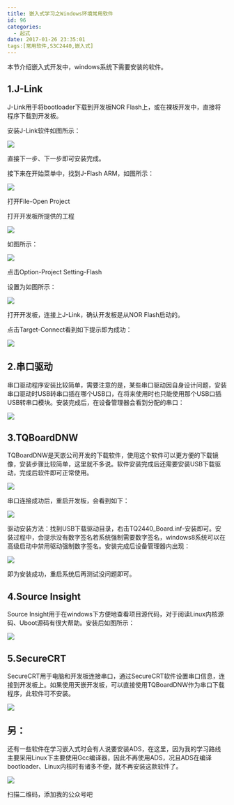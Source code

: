 ```yaml
---
title: 嵌入式学习之Windows环境常用软件
id: 96
categories:
  - 起式
date: 2017-01-26 23:35:01
tags:[常用软件,S3C2440,嵌入式]
---
```


本节介绍嵌入式开发中，windows系统下需要安装的软件。

## 1.J-Link

J-Link用于将bootloader下载到开发板NOR Flash上，或在裸板开发中，直接将程序下载到开发板。

安装J-Link软件如图所示：

![](http://www.atime.net.cn/blog/wp-content/uploads/2017/01/1.png)

直接下一步、下一步即可安装完成。

接下来在开始菜单中，找到J-Flash ARM，如图所示：

![](http://www.atime.net.cn/blog/wp-content/uploads/2017/01/2.png)

打开File-Open Project

打开开发板所提供的工程

![](http://www.atime.net.cn/blog/wp-content/uploads/2017/01/2-1.png)

如图所示：

![](http://www.atime.net.cn/blog/wp-content/uploads/2017/01/2-2.png)

点击Option-Project Setting-Flash

设置为如图所示：

![](http://www.atime.net.cn/blog/wp-content/uploads/2017/01/2-3.png)

打开开发板，连接上J-Link，确认开发板是从NOR Flash启动的。

点击Target-Connect看到如下提示即为成功：

![](http://www.atime.net.cn/blog/wp-content/uploads/2017/01/2-4.png)

## 2.串口驱动

串口驱动程序安装比较简单，需要注意的是，某些串口驱动因自身设计问题，安装串口驱动时USB转串口插在哪个USB口，在将来使用时也只能使用那个USB口插USB转串口模块。安装完成后，在设备管理器会看到分配的串口：

![](http://www.atime.net.cn/blog/wp-content/uploads/2017/01/2-5.png)

## 3.TQBoardDNW

TQBoardDNW是天嵌公司开发的下载软件，使用这个软件可以更方便的下载镜像，安装步骤比较简单，这里就不多说。软件安装完成后还需要安装USB下载驱动，完成后软件即可正常使用。

![](http://www.atime.net.cn/blog/wp-content/uploads/2017/01/2-6.png)

串口连接成功后，重启开发板，会看到如下：

![](http://www.atime.net.cn/blog/wp-content/uploads/2017/01/2-7.png)

驱动安装方法：找到USB下载驱动目录，右击TQ2440_Board.inf-安装即可。安装过程中，会提示没有数字签名若系统强制需要数字签名，windows8系统可以在高级启动中禁用驱动强制数字签名。安装完成后设备管理器内出现：

![](http://www.atime.net.cn/blog/wp-content/uploads/2017/01/2-8.png)

即为安装成功，重启系统后再测试没问题即可。

## 4.Source Insight

Source Insight用于在windows下方便地查看项目源代码，对于阅读Linux内核源码、Uboot源码有很大帮助。安装后如图所示：

![](http://www.atime.net.cn/blog/wp-content/uploads/2017/01/2-9.png)

## 5.SecureCRT

SecureCRT用于电脑和开发板连接串口，通过SecureCRT软件设置串口信息，连接到开发板上。如果使用天嵌开发板，可以直接使用TQBoardDNW作为串口下载程序，此软件可不安装。

![](http://www.atime.net.cn/blog/wp-content/uploads/2017/01/2-10.png)

## 另：

还有一些软件在学习嵌入式时会有人说要安装ADS，在这里，因为我的学习路线主要采用Linux下主要使用Gcc编译器，因此不再使用ADS，况且ADS在编译bootloader、Linux内核时有诸多不便，就不再安装这款软件了。

![](http://www.atime.net.cn/blog/wp-content/uploads/2017/01/qrcode_for_gh_85e596090db2_1280-300x300.jpg)

扫描二维码，添加我的公众号吧